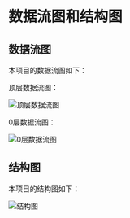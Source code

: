 # 数据流图和结构图

## 数据流图

本项目的数据流图如下：

顶层数据流图：

![顶层数据流图](https://gitee.com/freemansonary/markdown-pic-bed/raw/master/Typora/20210606104500.png)

0层数据流图：

![0层数据流图](https://gitee.com/freemansonary/markdown-pic-bed/raw/master/Typora/20210606104516.png)



## 结构图

本项目的结构图如下：

![结构图](https://gitee.com/freemansonary/markdown-pic-bed/raw/master/Typora/20210606104536.png)